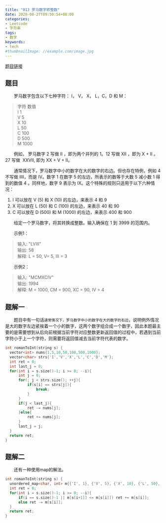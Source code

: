 ```yaml
---
title: "013 罗马数字转整数"
date: 2020-08-27T09:50:54+08:00
categories:
- Leetcode
- 字符串
tags:
- 数学
keywords:
- tech
#thumbnailImage: //example.com/image.jpg
---
```

[题目链接](https://leetcode-cn.com/problems/roman-to-integer/)
<!--more-->
## 题目
　　罗马数字包含以下七种字符： I， V， X， L，C，D 和 M：
> 字符          数值  
I             1  
V             5  
X             10  
L             50  
C             100  
D             500  
M             1000

　　例如， 罗马数字 2 写做 II ，即为两个并列的 1。12 写做 XII ，即为 X + II 。 27 写做  XXVII, 即为 XX + V + II。

　　通常情况下，罗马数字中小的数字在大的数字的右边。但也存在特例，例如 4 不写做 IIII，而是 IV。数字 1 在数字 5 的左边，所表示的数等于大数 5 减小数 1 得到的数值 4 。同样地，数字 9 表示为 IX。这个特殊的规则只适用于以下六种情况：
1. I 可以放在 V (5) 和 X (10) 的左边，来表示 4 和 9
2. X 可以放在 L (50) 和 C (100) 的左边，来表示 40 和 90
3. C 可以放在 D (500) 和 M (1000) 的左边，来表示 400 和 900

　　给定一个罗马数字，将其转换成整数。输入确保在 1 到 3999 的范围内。

　　示例1：
> 输入: "LVIII"  
输出: 58  
解释: L = 50, V= 5, III = 3

　　示例2：
> 输入: "MCMXCIV"  
输出: 1994  
解释: M = 1000, CM = 900, XC = 90, IV = 4

## 题解一
　　题目中有一句话`通常情况下，罗马数字中小的数字在大的数字的右边`，说明例外情况是大的数字左边紧挨着一个小的数字，这两个数字组合成一个数字，因此本题最主要的是需要想到从后向前根据当前字符对应整数更新返回值的过程中，若遇到当前字符小于上一个字符，则需要将返回值减去当前字符代表的数字。

```cpp
int romanToInt(string s) {
  vector<int> nums{1,5,10,50,100,500,1000};
  vector<char> strs{'I','V','X','L','C','D','M'};
  int ret = 0;
  int last_j = 0;
  for(int i = s.size()-1; i >= 0; --i){
      int j = 0;
      for(; j < strs.size(); ++j){
          if(s[i] == strs[j]){
              break;
          }
      }
      if(j < last_j){
          ret -= nums[j];
      }else{
          ret += nums[j];
      }
      last_j = j;
  }
  return ret;
}
```

## 题解二
　　还有一种使用map的解法。
```cpp
int romanToInt(string s) {
  unordered_map<char, int> m{{'I', 1}, {'V', 5}, {'X', 10}, {'L', 50}, {'C', 100}, {'D', 500}, {'M', 1000}};
  int ret = 0;
  for(int i = s.size()-1; i >= 0; --i){
      if(i == s.size()-1 || m[s[i+1]] <= m[s[i]]) ret += m[s[i]];
      else ret -= m[s[i]];
  }
  return ret;
}
```
